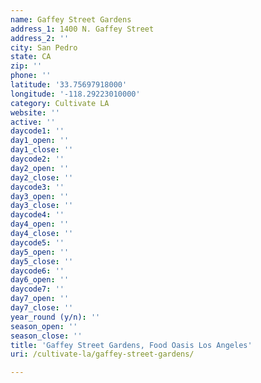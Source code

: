 ```yaml
---
name: Gaffey Street Gardens
address_1: 1400 N. Gaffey Street
address_2: ''
city: San Pedro
state: CA
zip: ''
phone: ''
latitude: '33.75697918000'
longitude: '-118.29223010000'
category: Cultivate LA
website: ''
active: ''
daycode1: ''
day1_open: ''
day1_close: ''
daycode2: ''
day2_open: ''
day2_close: ''
daycode3: ''
day3_open: ''
day3_close: ''
daycode4: ''
day4_open: ''
day4_close: ''
daycode5: ''
day5_open: ''
day5_close: ''
daycode6: ''
day6_open: ''
daycode7: ''
day7_open: ''
day7_close: ''
year_round (y/n): ''
season_open: ''
season_close: ''
title: 'Gaffey Street Gardens, Food Oasis Los Angeles'
uri: /cultivate-la/gaffey-street-gardens/

---
```

